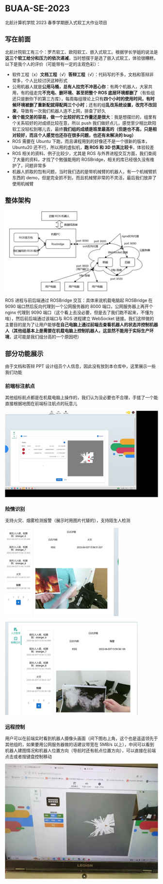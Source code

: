# BUAA-SE-2023

北航计算机学院 2023 春季学期嵌入式软工大作业项目

## 写在前面

北航计院软工有三个：罗杰软工、欧阳软工、嵌入式软工。根据学长学姐的说法是**这三个软工给分和压力的依次递减**，当时想摆于是选了嵌入式软工，体验很糟糕，以下是我个人的评价（可能带有一定的主观色彩）：

* 软件工程（x）**文档工程**（√）**答辩工程**（√）：代码写的不多，文档和答辩非常多，个人比较讨厌这种形式
* 公用机器人就是**公用马桶，总有人拉完不冲恶心你**：有两个机器人，大家共用，有的组走完**不充电、删环境、甚至把整个 ROS 底层环境都删了**（有些组还只是删你下的第三方库），每周每组理论上只有**四个小时的使用时间，有时候环境被删了重新配就得配两三个小时**；还有的组**乱改系统设置，改完不改回来**，导致有一次我们机器人连不上网，排查了好久
* **做个能交差的容易，做一个比较好的工作量还是很大**：我是想摆烂的，组里有个关系较好的对成绩比较在意，所以 push 我们做好点儿，感觉至少相比欧阳软工没轻松到哪儿去，最终**我们组的成绩是班里最高的（但是也不高，只是相对较好，而且个人感觉也还存在很多问题，也还有未解决的 bug）**
* ROS 需要在 Ubuntu 下跑，而且课程用到的好像还不是一个很新的版本，Ubuntu20 还不行，所以用的虚拟机，**跑 ROS 和 3D 仿真比较卡**，体验较差
* ROS 相关的资料、例子比较少，尤其是 ROS 与外界进程交互方面，我们查阅了大量的资料，才找了个勉强能用的 ROSBridge，相关的库已经很久没有维护了，问题非常多
* 机器人抓取的包有问题，当时我们选的是带机械臂的机器人，有一个机械臂抓东西的 demo，但是完全抓不到，而且机械臂非常的不灵活，最后我们放弃了使用机械臂

## 整体架构

![framework](images/framework.jpg)

ROS 进程与前后端通过 ROSBridge 交互：具体来说机载电脑起 ROSBridge 在 9090 端口然后反向代理到一个公网服务器的 8000 端口，公网服务器上再开个 nginx 代理到 9090 端口（这个看上去没必要，但是去了我们跑不起来，不懂为啥），然后前后端通过该端口与 ROS 进程建立 WebSocket 链接。我们这样做的主要目的是为了让用户能够**在自己电脑上通过前端去查看机器人的状态并控制机器人（其他组基本上是需要在机载电脑上控制机器人，这显然不能用于实际生产环境**，这可能是我们组分高的一个原因吧）

## 部分功能展示

由于文档和答辩 PPT 设计组员个人信息，因此没有放到本仓库中，这里展示一些我们功能

### 前端标注航点

其他组标航点都是在机载电脑上操作的，我们认为没必要也不合理，手搓了一个能直接根据地图在前端标注航点的玩意儿

![point](images/point.png)

### 险情识别

支持火灾、烟雾检测报警（展示时用图片代替的），支持陌生人检测

![fire](images/fire.png)

![smoke](images/smoke.png)

### 远程控制

用户可以在前端实时看到机器人摄像头画面（间下图右上角，这个也是遥遥领先于其他组的，如果要用公网服务器做的话建议带宽在 5MB/s 以上），中间可以看到机器人建图情况和机器人位置方向（导航时还有航点位置方向），可以直接在前端点击或者按键盘控制移动

![control](images/control.jpg)
